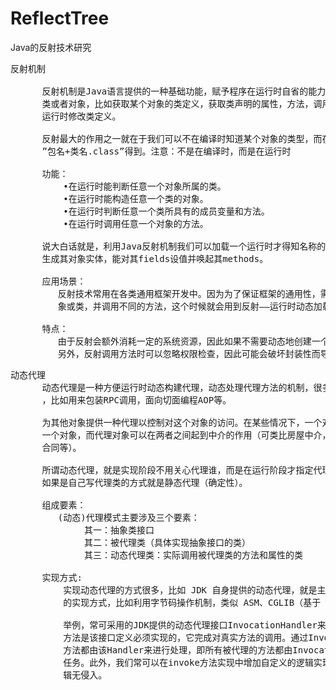 # ReflectTree
Java的反射技术研究

<pre>
反射机制

      反射机制是Java语言提供的一种基础功能，赋予程序在运行时自省的能力，通过反射我们可以直接操作
      类或者对象，比如获取某个对象的类定义，获取类声明的属性，方法，调用方法或者构造对象，甚至可以
      运行时修改类定义。

      反射最大的作用之一就在于我们可以不在编译时知道某个对象的类型，而在运行时通过提供完整的
      ”包名+类名.class”得到。注意：不是在编译时，而是在运行时

      功能：
          •在运行时能判断任意一个对象所属的类。
          •在运行时能构造任意一个类的对象。
          •在运行时判断任意一个类所具有的成员变量和方法。
          •在运行时调用任意一个对象的方法。
          
      说大白话就是，利用Java反射机制我们可以加载一个运行时才得知名称的class，获悉其构造方法，并
      生成其对象实体，能对其fields设值并唤起其methods。

      应用场景：
         反射技术常用在各类通用框架开发中。因为为了保证框架的通用性，需要根据配置文件加载不同的对
         象或类，并调用不同的方法，这个时候就会用到反射——运行时动态加载需要加载的对象。

      特点：
         由于反射会额外消耗一定的系统资源，因此如果不需要动态地创建一个对象，那么就不需要用反射。
         另外，反射调用方法时可以忽略权限检查，因此可能会破坏封装性而导致安全问题。
</pre>

<pre>
动态代理
      动态代理是一种方便运行时动态构建代理，动态处理代理方法的机制，很多场景都是利用类似机制做到的
      ，比如用来包装RPC调用，面向切面编程AOP等。

      为其他对象提供一种代理以控制对这个对象的访问。在某些情况下，一个对象不适合或者不能直接引用另
      一个对象，而代理对象可以在两者之间起到中介的作用（可类比房屋中介，房东委托中介销售房屋、签订
      合同等）。

      所谓动态代理，就是实现阶段不用关心代理谁，而是在运行阶段才指定代理哪个一个对象（不确定性）。
      如果是自己写代理类的方式就是静态代理（确定性）。

      组成要素：
         (动态)代理模式主要涉及三个要素：
              其一：抽象类接口
              其二：被代理类（具体实现抽象接口的类）
              其三：动态代理类：实际调用被代理类的方法和属性的类

      实现方式:
          实现动态代理的方式很多，比如 JDK 自身提供的动态代理，就是主要利用了反射机制。还有其他
          的实现方式，比如利用字节码操作机制，类似 ASM、CGLIB（基于 ASM）、Javassist 等。

          举例，常可采用的JDK提供的动态代理接口InvocationHandler来实现动态代理类。其中invoke
          方法是该接口定义必须实现的，它完成对真实方法的调用。通过InvocationHandler接口，所有
          方法都由该Handler来进行处理，即所有被代理的方法都由InvocationHandler接管实际的处理
          任务。此外，我们常可以在invoke方法实现中增加自定义的逻辑实现，实现对被代理类的业务逻
          辑无侵入。
</pre>
